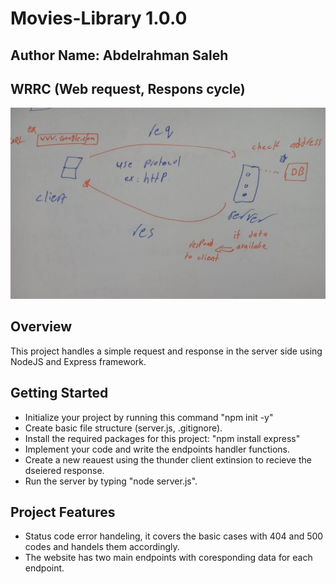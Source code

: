 # Movies-Library 1.0.0

## **Author Name**: Abdelrahman Saleh

## WRRC (Web request, Respons cycle)
![WRRC](./WRRC.jpg)

## Overview
This project handles a simple request and response in the server side using NodeJS and Express framework.
## Getting Started
- Initialize your project by running this command "npm init -y"
- Create basic file structure (server.js, .gitignore).
- Install the required packages for this project: "npm install express"
- Implement your code and write the endpoints handler functions.
- Create a new reauest using the thunder client extinsion to recieve the dseiered response.
- Run the server by typing "node server.js".

## Project Features
- Status code error handeling, it covers the basic cases with 404 and 500 codes and handels them accordingly.
- The website has two main endpoints with coresponding data for each endpoint.
